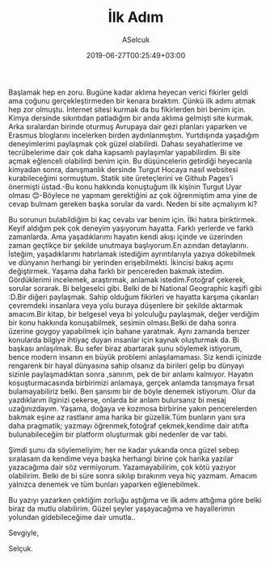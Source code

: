 ﻿---
title: "İlk Adım"
date: 2019-06-27T00:25:49+03:00
draft: true
author: "ASelcuk"
categories: ["Tum Yazilar","Aklimdakiler"]
tags: ["aklimdakiler"]
toc: true
summary: "İlk yazım.. Çektiğim onca acıdan sonra.. Olala!"
img: "images/yazilar/2019-6/howl.jpg"
---

Başlamak hep en zoru. Bugüne kadar aklıma heyecan verici fikirler geldi ama çoğunu gerçekleştirmeden bir kenara bıraktım. Çünkü ilk adımı atmak hep zor olmuştu. İnternet sitesi kurmak da bu fikirlerden biri benim için. Kimya dersinde sıkıntıdan patladığım bir anda aklıma gelmişti site kurmak. Arka sıralardan birinde oturmuş Avrupaya dair gezi planları yaparken ve Erasmus bloglarını incelerken birden aydınlanmıştım. Yurtdışında yaşadığım deneyimlerimi paylaşmak çok güzel olabilirdi. Dahası seyahatlerime ve tecrübelerime dair çok daha kapsamlı paylaşımlar yapabilirdim. Bi site açmak eğlenceli olabilirdi benim için. Bu düşüncelerin getirdiği heyecanla kimyadan sonra, danışmanlık dersinde Turgut Hocaya nasıl websitesi kurabileceğimi sormuştum. Statik site üreteçlerini ve Github Pages’i önermişti üstad.-Bu konu hakkında konuştuğum ilk kişinin Turgut Uyar olması 😊-Böylece ne yapmam gerektiğini az çok öğrenmiştim ama yine de cevap bulmam gereken başka sorular da vardı. Neden bi site açmalıyım ki?

Bu sorunun bulabildiğim bi kaç cevabı var benim için. İlki hatıra biriktirmek. Keyif aldığım pek çok deneyim yaşıyorum hayatta. Farklı yerlerde ve farklı zamanlarda. Ama yaşadıklarımı hayatın kendi akışı içinde ve üzerinden zaman geçtikçe bir şekilde unutmaya başlıyorum.En azından detaylarını. İsteğim, yaşadıklarımı hatırlamak istediğim ayrıntılarıyla yazıya dökebilmek ve dünyanın herhangi bir yerinden erişebilmekti. İkincisi bakış açımı değiştirmek. Yaşama daha farklı bir pencereden bakmak istedim. Gördüklerimi incelemek, araştırmak, anlamak istedim.Fotoğraf çekerek, sorular sorarak. Bi belgeselci gibi. Belki de bi National Geographic kaşifi gibi :D.Bir diğeri paylaşmak. Sahip olduğum fikirleri ve hayatta karşıma çıkanları çevremdeki insanlara veya yolu buraya düşenlere bir şekilde aktarmak amacım.Bir kitap, bir belgesel veya bi yolculuğu paylaşmak, değer verdiğim bir konu hakkında konuşabilmek, sesimin olması.Belki de daha sonra üzerine goygoy yapabilmek için bahane yaratmak. Aynı zamanda benzer konularda bilgiye ihtiyaç duyan insanlar için kaynak oluşturmak da. Bi başkası anlaşılmak. Bu sefer biraz abartarak şunu söylemek istiyorum, bence modern insanın en büyük problemi anlaşılamaması. Siz kendi içinizde rengarenk bir hayal dünyasına sahip olsanız da birileri gelip bu dünyayı sizinle paylaşmadıktan sonra ,sanırım, pek de bir anlamı kalmıyor. Hayatın koşuşturmacasında birbirimizi anlamaya, gerçek anlamda tanışmaya fırsat bulamayabiliriz belki. Ben şansımı bir de böyle denemek istiyorum. Olur da yazdıklarım ilginizi çekerse, onlarda bir anlam bulursanız bi mesaj uzağınızdayım. Yaşama, doğaya ve kozmosa birbirine yakın pencerelerden bakmak eşine az rastlanır ama harika bir güzellik.Tüm bunların yanı sıra daha pragmatik; yazmayı öğrenmek,fotoğraf çekmek,kendime dair atıfta bulunabileceğim bir platform oluşturmak gibi nedenler de var tabi.

Şimdi şunu da söylemeliyim; her ne kadar yukarıda onca güzel sebep sıralasam da kendime veya başka herhangi birine çok harika yazılar yazacağıma dair söz vermiyorum. Yazamayabilirim, çok kötü yazıyor olabilirim. Belki de bi süre sonra sıkılıp bırakırım veya hiç yazmam. Amacım yalnızca denemek ve tüm bunları yaparken eğlenebilmek. 

Bu yazıyı yazarken çektiğim zorluğu aştığıma ve ilk adımı attığıma göre belki biraz da mutlu olabilirim. Güzel şeyler yaşayacağıma ve hayallerimin yolundan  gidebileceğime dair umutla..

Sevgiyle,

Selçuk.
